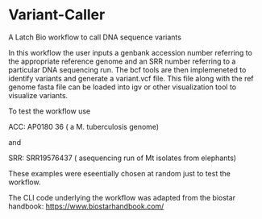 # Variant-Caller
A Latch Bio workflow to call DNA sequence variants

In this workflow the user inputs a genbank accession number referring to the appropriate reference genome and an SRR number referring to a particular DNA sequencing run.  The bcf tools are then implemeneted to identify variants and generate a variant.vcf file.  This file along with the ref genome fasta file can be loaded into igv or other visualization tool to visualize variants. 

To test the workflow use

ACC:  AP0180 36 ( a M. tuberculosis genome)

and 

SRR: SRR19576437 ( asequencing run of Mt isolates from elephants)

These examples were eseentially chosen at random just to test the workflow. 

The CLI code underlying the workflow was adapted from the biostar handbook:  https://www.biostarhandbook.com/

